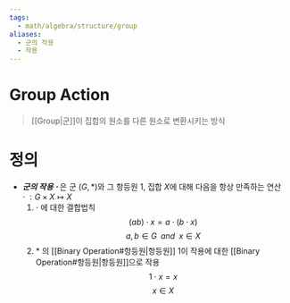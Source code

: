 ```yaml
---
tags:
  - math/algebra/structure/group
aliases:
  - 군의 작용
  - 작용
---
```

# Group Action
> [[Group|군]]이 집합의 원소를 다른 원소로 변환시키는 방식
# 정의
+ ***군의 작용 $\cdot$*** 은 군 $(G,\ast)$와 그 항등원 1, 집합 $X$에 대해 다음을 항상 만족하는 연산 $\cdot\;:G\times X \mapsto X$
	1. $\cdot$ 에 대한 결합법칙$$(ab)\cdot x = a\cdot(b\cdot x)$$$$a, b\in G \;\;and\;\;x\in X$$
	2. $\ast$ 의 [[Binary Operation#항등원|항등원]] 1이 작용에 대한 [[Binary Operation#항등원|항등원]]으로 작용$$1\cdot x = x$$$$x\in X$$
